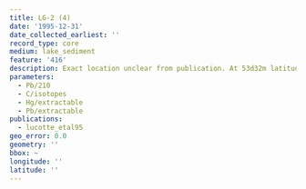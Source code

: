 ```yaml
---
title: LG-2 (4)
date: '1995-12-31'
date_collected_earliest: ''
record_type: core
medium: lake_sediment
feature: '416'
description: Exact location unclear from publication. At 53d32m latitude.
parameters:
  - Pb/210
  - C/isotopes
  - Hg/extractable
  - Pb/extractable
publications:
  - lucotte_etal95
geo_error: 0.0
geometry: ''
bbox: ~
longitude: ''
latitude: ''
---
```

